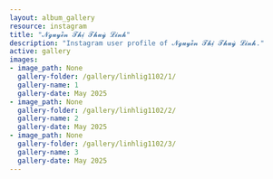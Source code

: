 ```yaml
---
layout: album_gallery
resource: instagram
title: "𝓝𝓰𝓾𝔂𝓮̂̃𝓷 𝓣𝓱𝓲̣ 𝓣𝓱𝓾𝔂̀ 𝓛𝓲𝓷𝓱"
description: "Instagram user profile of 𝓝𝓰𝓾𝔂𝓮̂̃𝓷 𝓣𝓱𝓲̣ 𝓣𝓱𝓾𝔂̀ 𝓛𝓲𝓷𝓱."
active: gallery
images: 
- image_path: None
  gallery-folder: /gallery/linhlig1102/1/
  gallery-name: 1
  gallery-date: May 2025
- image_path: None
  gallery-folder: /gallery/linhlig1102/2/
  gallery-name: 2
  gallery-date: May 2025
- image_path: None
  gallery-folder: /gallery/linhlig1102/3/
  gallery-name: 3
  gallery-date: May 2025
---
```

